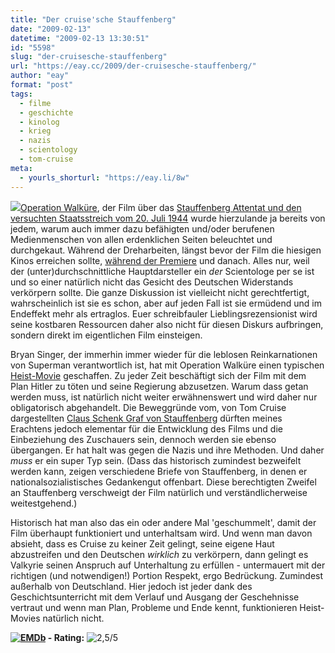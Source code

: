 ```yaml
---
title: "Der cruise'sche Stauffenberg"
date: "2009-02-13"
datetime: "2009-02-13 13:30:51"
id: "5598"
slug: "der-cruisesche-stauffenberg"
url: "https://eay.cc/2009/der-cruisesche-stauffenberg/"
author: "eay"
format: "post"
tags:
  - filme
  - geschichte
  - kinolog
  - krieg
  - nazis
  - scientology
  - tom-cruise
meta:
  - yourls_shorturl: "https://eay.li/8w"
---
```


![](/uploads/2009/operationwalkuere.jpg)[Operation Walküre](http://www.imdb.com/title/tt0985699/), der Film über das [Stauffenberg Attentat und den versuchten Staatsstreich vom 20. Juli 1944](http://de.wikipedia.org/wiki/20._Juli_1944) wurde hierzulande ja bereits von jedem, warum auch immer dazu befähigten und/oder berufenen Medienmenschen von allen erdenklichen Seiten beleuchtet und durchgekaut. Während der Dreharbeiten, längst bevor der Film die hiesigen Kinos erreichen sollte, [während der Premiere](//eay.cc/2009/von-anonymous-und-tom-cruise/) und danach. Alles nur, weil der (unter)durchschnittliche Hauptdarsteller ein _der_ Scientologe per se ist und so einer natürlich nicht das Gesicht des Deutschen Widerstands verkörpern sollte. Die ganze Diskussion ist vielleicht nicht gerechtfertigt, wahrscheinlich ist sie es schon, aber auf jeden Fall ist sie ermüdend und im Endeffekt mehr als ertraglos. Euer schreibfauler Lieblingsrezensionist wird seine kostbaren Ressourcen daher also nicht für diesen Diskurs aufbringen, sondern direkt im eigentlichen Film einsteigen.

Bryan Singer, der immerhin immer wieder für die leblosen Reinkarnationen von Superman verantwortlich ist, hat mit Operation Walküre einen typischen [Heist-Movie](http://de.wikipedia.org/wiki/Heist-Movie) geschaffen. Zu jeder Zeit beschäftigt sich der Film mit dem Plan Hitler zu töten und seine Regierung abzusetzen. Warum dass getan werden muss, ist natürlich nicht weiter erwähnenswert und wird daher nur obligatorisch abgehandelt. Die Beweggründe vom, von Tom Cruise dargestellten [Claus Schenk Graf von Stauffenberg](http://de.wikipedia.org/wiki/Claus_Schenk_Graf_von_Stauffenberg) dürften meines Erachtens jedoch elementar für die Entwicklung des Films und die Einbeziehung des Zuschauers sein, dennoch werden sie ebenso übergangen. Er hat halt was gegen die Nazis und ihre Methoden. Und daher _muss_ er ein super Typ sein. (Dass das historisch zumindest bezweifelt werden kann, zeigen verschiedene Briefe von Stauffenberg, in denen er nationalsozialistisches Gedankengut offenbart. Diese berechtigten Zweifel an Stauffenberg verschweigt der Film natürlich und verständlicherweise weitestgehend.)

Historisch hat man also das ein oder andere Mal 'geschummelt', damit der Film überhaupt funktioniert und unterhaltsam wird. Und wenn man davon absieht, dass es Cruise zu keiner Zeit gelingt, seine eigene Haut abzustreifen und den Deutschen _wirklich_ zu verkörpern, dann gelingt es Valkyrie seinen Anspruch auf Unterhaltung zu erfüllen - untermauert mit der richtigen (und notwendigen!) Portion Respekt, ergo Bedrückung. Zumindest außerhalb von Deutschland. Hier jedoch ist jeder dank des Geschichtsunterricht mit dem Verlauf und Ausgang der Geschehnisse vertraut und wenn man Plan, Probleme und Ende kennt, funktionieren Heist-Movies natürlich nicht.

 **[![EMDb](/uploads/pages/emdb/emdb_mini.gif)](http://eay.cc/emdb/) - Rating:** ![2,5/5](/uploads/pages/emdb/s_2-5.gif)
